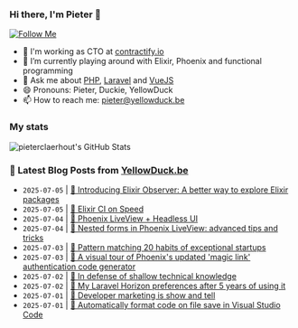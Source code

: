 ### Hi there, I'm Pieter 👋  
[![Follow Me](https://img.shields.io/github/followers/pieterclaerhout?label=Follow&style=social)](https://github.com/pieterclaerhout)

- 🏢 I'm working as CTO at [contractify.io](https://contractify.io)
- 🌱 I’m currently playing around with Elixir, Phoenix and functional programming
- 💬 Ask me about [PHP](https://php.net), [Laravel](http://laravel.com) and [VueJS](https://vuejs.org)
- 😄 Pronouns: Pieter, Duckie, YellowDuck
- 📫 How to reach me: pieter@yellowduck.be

### My stats

![pieterclaerhout's GitHub Stats](https://github-readme-stats.vercel.app/api?username=pieterclaerhout&show_icons=true&count_private=true&line_height=40)

### 📩 Latest Blog Posts from [YellowDuck.be](https://www.yellowduck.be/)
<!-- BLOG-POST-LIST:START -->
- `2025-07-05` | [🔗 Introducing Elixir Observer: A better way to explore Elixir packages](https://www.yellowduck.be/posts/introducing-elixir-observer-a-better-way-to-explore-elixir-packages)  
- `2025-07-05` | [🔗 Elixir CI on Speed](https://www.yellowduck.be/posts/elixir-ci-on-speed-fredrik-teschke)  
- `2025-07-04` | [🔗 Phoenix LiveView + Headless UI](https://www.yellowduck.be/posts/phoenix-liveview-headless-ui)  
- `2025-07-04` | [🔗 Nested forms in Phoenix LiveView: advanced tips and tricks](https://www.yellowduck.be/posts/nested-forms-in-phoenix-liveview-advanced-tips-and-tricks)  
- `2025-07-03` | [🔗 Pattern matching 20 habits of exceptional startups](https://www.yellowduck.be/posts/pattern-matching-20-habits-of-exceptional-startups)  
- `2025-07-03` | [🔗 A visual tour of Phoenix&#39;s updated &#39;magic link&#39; authentication code generator](https://www.yellowduck.be/posts/a-visual-tour-of-phoenixs-updated-magic-link-authentication-code-generator)  
- `2025-07-02` | [🔗 In defense of shallow technical knowledge](https://www.yellowduck.be/posts/in-defense-of-shallow-technical-knowledge)  
- `2025-07-02` | [🔗 My Laravel Horizon preferences after 5 years of using it](https://www.yellowduck.be/posts/my-laravel-horizon-preferences-after-5-years-of-using-it)  
- `2025-07-01` | [🔗 Developer marketing is show and tell](https://www.yellowduck.be/posts/developer-marketing-is-show-and-tell)  
- `2025-07-01` | [🔗 Automatically format code on file save in Visual Studio Code](https://www.yellowduck.be/posts/automatically-format-code-on-file-save-in-visual-studio-code)  

<!-- BLOG-POST-LIST:END -->
